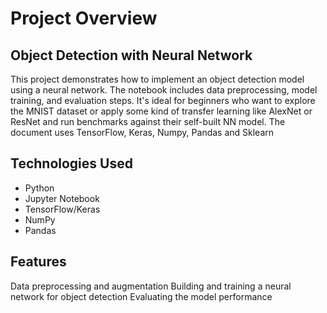 <h1>Project Overview</h1>

<h2>Object Detection with Neural Network</h2>
<p>This project demonstrates how to implement an object detection model using a neural network. The notebook includes data preprocessing, model training, and evaluation steps. It's ideal for beginners who want to explore the MNIST dataset or apply some kind of transfer learning like AlexNet or ResNet and run benchmarks against their self-built NN model. The document uses TensorFlow, Keras, Numpy, Pandas and Sklearn</p>

<h2>Technologies Used</h2>
<ul>
<li>Python</li>
<li>Jupyter Notebook</li>
<li>TensorFlow/Keras</li>
<li>NumPy</li>
<li>Pandas</li>


</ul>
<h2>Features
</h2>
Data preprocessing and augmentation
Building and training a neural network for object detection
Evaluating the model performance
